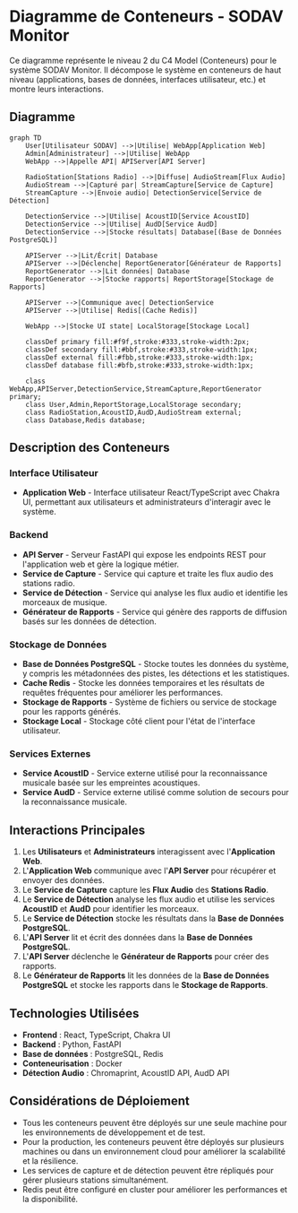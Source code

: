 # Diagramme de Conteneurs - SODAV Monitor

Ce diagramme représente le niveau 2 du C4 Model (Conteneurs) pour le système SODAV Monitor. Il décompose le système en conteneurs de haut niveau (applications, bases de données, interfaces utilisateur, etc.) et montre leurs interactions.

## Diagramme

```mermaid
graph TD
    User[Utilisateur SODAV] -->|Utilise| WebApp[Application Web]
    Admin[Administrateur] -->|Utilise| WebApp
    WebApp -->|Appelle API| APIServer[API Server]
    
    RadioStation[Stations Radio] -->|Diffuse| AudioStream[Flux Audio]
    AudioStream -->|Capturé par| StreamCapture[Service de Capture]
    StreamCapture -->|Envoie audio| DetectionService[Service de Détection]
    
    DetectionService -->|Utilise| AcoustID[Service AcoustID]
    DetectionService -->|Utilise| AudD[Service AudD]
    DetectionService -->|Stocke résultats| Database[(Base de Données PostgreSQL)]
    
    APIServer -->|Lit/Écrit| Database
    APIServer -->|Déclenche| ReportGenerator[Générateur de Rapports]
    ReportGenerator -->|Lit données| Database
    ReportGenerator -->|Stocke rapports| ReportStorage[Stockage de Rapports]
    
    APIServer -->|Communique avec| DetectionService
    APIServer -->|Utilise| Redis[(Cache Redis)]
    
    WebApp -->|Stocke UI state| LocalStorage[Stockage Local]
    
    classDef primary fill:#f9f,stroke:#333,stroke-width:2px;
    classDef secondary fill:#bbf,stroke:#333,stroke-width:1px;
    classDef external fill:#fbb,stroke:#333,stroke-width:1px;
    classDef database fill:#bfb,stroke:#333,stroke-width:1px;
    
    class WebApp,APIServer,DetectionService,StreamCapture,ReportGenerator primary;
    class User,Admin,ReportStorage,LocalStorage secondary;
    class RadioStation,AcoustID,AudD,AudioStream external;
    class Database,Redis database;
```

## Description des Conteneurs

### Interface Utilisateur

- **Application Web** - Interface utilisateur React/TypeScript avec Chakra UI, permettant aux utilisateurs et administrateurs d'interagir avec le système.

### Backend

- **API Server** - Serveur FastAPI qui expose les endpoints REST pour l'application web et gère la logique métier.
- **Service de Capture** - Service qui capture et traite les flux audio des stations radio.
- **Service de Détection** - Service qui analyse les flux audio et identifie les morceaux de musique.
- **Générateur de Rapports** - Service qui génère des rapports de diffusion basés sur les données de détection.

### Stockage de Données

- **Base de Données PostgreSQL** - Stocke toutes les données du système, y compris les métadonnées des pistes, les détections et les statistiques.
- **Cache Redis** - Stocke les données temporaires et les résultats de requêtes fréquentes pour améliorer les performances.
- **Stockage de Rapports** - Système de fichiers ou service de stockage pour les rapports générés.
- **Stockage Local** - Stockage côté client pour l'état de l'interface utilisateur.

### Services Externes

- **Service AcoustID** - Service externe utilisé pour la reconnaissance musicale basée sur les empreintes acoustiques.
- **Service AudD** - Service externe utilisé comme solution de secours pour la reconnaissance musicale.

## Interactions Principales

1. Les **Utilisateurs** et **Administrateurs** interagissent avec l'**Application Web**.
2. L'**Application Web** communique avec l'**API Server** pour récupérer et envoyer des données.
3. Le **Service de Capture** capture les **Flux Audio** des **Stations Radio**.
4. Le **Service de Détection** analyse les flux audio et utilise les services **AcoustID** et **AudD** pour identifier les morceaux.
5. Le **Service de Détection** stocke les résultats dans la **Base de Données PostgreSQL**.
6. L'**API Server** lit et écrit des données dans la **Base de Données PostgreSQL**.
7. L'**API Server** déclenche le **Générateur de Rapports** pour créer des rapports.
8. Le **Générateur de Rapports** lit les données de la **Base de Données PostgreSQL** et stocke les rapports dans le **Stockage de Rapports**.

## Technologies Utilisées

- **Frontend** : React, TypeScript, Chakra UI
- **Backend** : Python, FastAPI
- **Base de données** : PostgreSQL, Redis
- **Conteneurisation** : Docker
- **Détection Audio** : Chromaprint, AcoustID API, AudD API

## Considérations de Déploiement

- Tous les conteneurs peuvent être déployés sur une seule machine pour les environnements de développement et de test.
- Pour la production, les conteneurs peuvent être déployés sur plusieurs machines ou dans un environnement cloud pour améliorer la scalabilité et la résilience.
- Les services de capture et de détection peuvent être répliqués pour gérer plusieurs stations simultanément.
- Redis peut être configuré en cluster pour améliorer les performances et la disponibilité. 